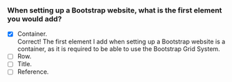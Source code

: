 ### When setting up a Bootstrap website, what is the first element you would add?

- [x] Container. <br>
      Correct! The first element I add when setting up a Bootstrap website is a container, as it is required to be able to use the Bootstrap Grid System.
- [ ] Row.
- [ ] Title.
- [ ] Reference.
